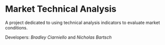 # Market Technical Analysis
A project dedicated to using technical analysis indicators to evaluate market conditions.

Developers:
*Bradley Ciarniello* and *Nicholas Bartsch*
